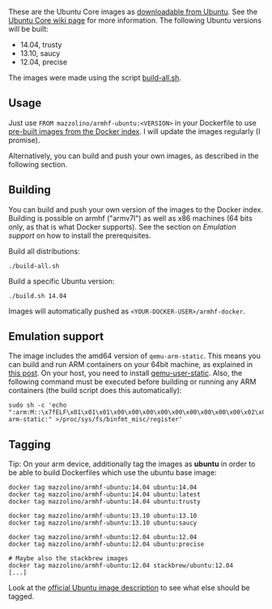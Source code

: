 These are the Ubuntu Core images as [downloadable from Ubuntu][1]. See the [Ubuntu Core wiki page][2] for more information. The following Ubuntu versions will be built:

* 14.04, trusty
* 13.10, saucy
* 12.04, precise

The images were made using the script [build-all.sh](build-all.sh).

## Usage

Just use `FROM mazzolino/armhf-ubuntu:<VERSION>` in your Dockerfile to
use [pre-built images from the Docker
index](https://index.docker.io/u/mazzolino/armhf-ubuntu/). I will update the images
regularly (I promise).

Alternatively, you can build and push your own images, as described in
the following section.

## Building

You can build and push your own version of the images to the Docker
index. Building is possible on armhf ("armv7l") as well as x86 machines
(64 bits only, as that is what Docker supports). See the section on
_Emulation support_ on how to install the prerequisites.

Build all distributions:

    ./build-all.sh

Build a specific Ubuntu version:

    ./build.sh 14.04

Images will automatically pushed as `<YOUR-DOCKER-USER>/armhf-docker`.

## Emulation support ##

The image includes the amd64 version of `qemu-arm-static`. This means you can build and run ARM containers on your 64bit machine, as explained in [this post][3]. On your host, you need to install [qemu-user-static][4]. Also, the following command must be executed before building or running any ARM containers (the build script does this automatically):

    sudo sh -c 'echo ":arm:M::\x7fELF\x01\x01\x01\x00\x00\x00\x00\x00\x00\x00\x00\x00\x02\x00\x28\x00:\xff\xff\xff\xff\xff\xff\xff\x00\xff\xff\xff\xff\xff\xff\xff\xff\xfe\xff\xff\xff:/usr/bin/qemu-arm-static:" >/proc/sys/fs/binfmt_misc/register'

## Tagging ##

Tip: On your arm device, additionally tag the images as **ubuntu** in order to be able to build Dockerfiles which use the ubuntu base image:

    docker tag mazzolino/armhf-ubuntu:14.04 ubuntu:14.04
    docker tag mazzolino/armhf-ubuntu:14.04 ubuntu:latest
    docker tag mazzolino/armhf-ubuntu:14.04 ubuntu:trusty

    docker tag mazzolino/armhf-ubuntu:13.10 ubuntu:13.10
    docker tag mazzolino/armhf-ubuntu:13.10 ubuntu:saucy

    docker tag mazzolino/armhf-ubuntu:12.04 ubuntu:12.04
    docker tag mazzolino/armhf-ubuntu:12.04 ubuntu:precise

    # Maybe also the stackbrew images
    docker tag mazzolino/armhf-ubuntu:12.04 stackbrew/ubuntu:12.04
    [...]

Look at the [official Ubuntu image description](https://index.docker.io/_/ubuntu/) to see what else should be tagged.

  [1]: http://cdimage.ubuntu.com/ubuntu-core/releases/
  [2]: https://wiki.ubuntu.com/Core
  [3]: https://groups.google.com/forum/#!msg/coreos-dev/YC-G_rVFnI4/ncS5bjxYWdc
  [4]: https://wiki.debian.org/QemuUserEmulation
